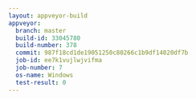 ```yaml
---
layout: appveyor-build
appveyor:
  branch: master
  build-id: 33045780
  build-number: 378
  commit: 987f18cd1de19051250c80266c1b9df14020df7b
  job-id: ee7k1vujlwjvifma
  job-number: 7
  os-name: Windows
  test-result: 0
---
```

